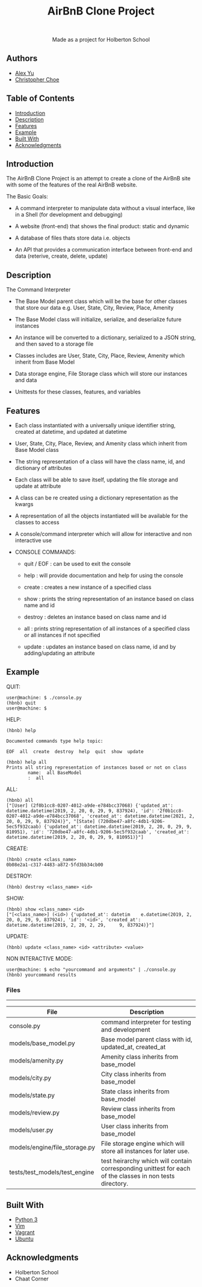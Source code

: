 <h1 align ="center"> AirBnB Clone Project </h1><br>
<p align="center">
Made as a project for Holberton School
</p>

## Authors

* [Alex Yu](https://github.com/alexyu01)
* [Christopher Choe](https://twitter.com/chchchoe)

## Table of Contents

- [Introduction](#introduction)
- [Description](#description)
- [Features](#features)
- [Example](#example)
- [Built With](#built-with)
- [Acknowledgments](#acknowledgments)

## Introduction

The AirBnB Clone Project is an attempt to create a clone of the AirBnB site with some of the features of the real AirBnB website.

The Basic Goals:

* A command interpreter to manipulate data without a visual interface, like in a Shell (for development and debugging)

* A website (front-end) that shows the final product: static and dynamic

* A database of files thats store data i.e. objects

* An API that provides a communication interface between front-end and data (reterive, create, delete, update)

## Description

The Command Interpreter

* The Base Model parent class which will be the base for other classes that store our data e.g. User, State, City, Review, Place, Amenity

* The Base Model class will initialize, serialize, and deserialize future instances

* An instance will be converted to a dictionary, serialized to a JSON string, and then saved to a storage file

* Classes includes are User, State, City, Place, Review, Amenity which inherit from Base Model

* Data storage engine, File Storage class which will store our instances and data

* Unittests for these classes, features, and variables

## Features

* Each class instantiated with a universally unique identifier string, created at datetime, and updated at datetime

* User, State, City, Place, Review, and Amenity class which inherit from Base Model class

* The string representation of a class will have the class name, id, and dictionary of attributes

* Each class will be able to save itself, updating the file storage and update at attribute

* A class can be re created using a dictionary representation as the kwargs

* A representation of all the objects instantiated will be available for the classes to access

* A console/command interpreter which will allow for interactive and non interactive use

* CONSOLE COMMANDS:
	* quit / EOF : can be used to exit the console
	
	* help : will provide documentation and help for using the console
	
	* create : creates a new instance of a specified class
	
	* show : prints the string representation of an instance based on class name and id
	
	* destroy : deletes an instance based on class name and id
	
	* all : prints string representation of all instances of a specified class or all instances if not specified

	* update : updates an instance based on class name, id and by adding/updating an attribute

## Example

QUIT:

```
user@machine: $ ./console.py
(hbnb) quit
user@machine: $
```

HELP:

```
(hbnb) help

Documented commands type help topic:

EOF  all  create  destroy  help  quit  show  update

(hbnb) help all
Prints all string representation of instances based or not on class
        name:  all BaseModel
	    :  all
```

ALL:

```
(hbnb) all
["[User] (2f0b1cc8-0207-4012-a9de-e784bcc37068) {'updated_at': datetime.datetime(2019, 2, 20, 0, 29, 9, 837924), 'id': '2f0b1cc8-0207-4012-a9de-e784bcc37068', 'created_at': datetime.datetime(2021, 2, 20, 0, 29, 9, 837924)}", "[State] (720dbe47-a8fc-4db1-9206-5ec5f932caab) {'updated_at': datetime.datetime(2019, 2, 20, 0, 29, 9, 810951), 'id': '720dbe47-a8fc-4db1-9206-5ec5f932caab', 'created_at': datetime.datetime(2019, 2, 20, 0, 29, 9, 810951)}"]
```

CREATE:

```
(hbnb) create <class_name>
0b08e2a1-c317-4483-a872-5fd3bb34cb00
```

DESTROY:

```
(hbnb) destroy <class_name> <id>
```

SHOW:

```
(hbnb) show <class_name> <id>
["[<class_name>] (<id>) {'updated_at': datetim    e.datetime(2019, 2, 20, 0, 29, 9, 837924), 'id': '<id>', 'created_at': datetime.datetime(2019, 2, 20, 2, 29,     9, 837924)}"]
```

UPDATE:

```
(hbnb) update <class_name> <id> <attribute> <value>
```

NON INTERACTIVE MODE:

```
user@machine: $ echo "yourcommand and arguments" | ./console.py
(hbnb) yourcommand results
```

### Files

---
File|Description
---|---
console.py | command interpreter for testing and development
models/base_model.py | Base model parent class with id, updated_at, created_at
models/amenity.py | Amenity class inherits from base_model
models/city.py | City class inherits from base_model
models/state.py | State class inherits from base_model
models/review.py | Review class inherits from base_model
models/user.py | User class inherits from base_model
models/engine/file_storage.py | File storage engine which will store all instances for later use.
tests/test_models/test_engine | test heirarchy which will contain corresponding unittest for each of the classes in non tests directory.


## Built With

* [Python 3](https://www.python.org/)
* [Vim](https://www.vim.org/)
* [Vagrant](https://www.vagrantup.com/)
* [Ubuntu](https://www.ubuntu.com/)

## Acknowledgments

* Holberton School
* Chaat Corner
